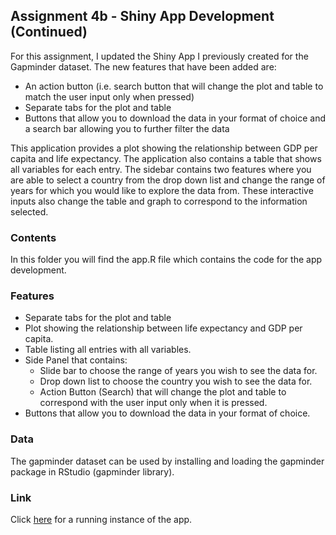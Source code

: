 ## Assignment 4b - Shiny App Development (Continued)
For this assignment, I updated the Shiny App I previously created
for the Gapminder dataset. The new features that have been added are:

* An action button (i.e. search button that will change the plot and table to 
match the user input only when pressed)
* Separate tabs for the plot and table
* Buttons that allow you to download the data in your format of choice and a search bar allowing you to further filter the data

This application provides a plot showing the relationship between GDP per
capita and life expectancy. The application also contains a table that shows
all variables for each entry. The sidebar contains two features where you 
are able to select a country from the drop down list and change the range of 
years for which you would like to explore the data from. 
These interactive inputs also change the table and graph to correspond to the 
information selected.

### Contents
In this folder you will find the app.R file which contains the code for the app development.

### Features
* Separate tabs for the plot and table
* Plot showing the relationship between life expectancy and GDP per capita.
* Table listing all entries with all variables.
* Side Panel that contains:
  * Slide bar to choose the range of years you wish to see the data for.
  * Drop down list to choose the country you wish to see the data for.
  * Action Button (Search) that will change the plot and table to correspond
    with the user input only when it is pressed.
* Buttons that allow you to download the data in your format of choice.
  
### Data
The gapminder dataset can be used by installing and loading the gapminder 
package in RStudio (gapminder library).

### Link
Click [here](https://hitashab.shinyapps.io/AppB4/) for a 
running instance of the app.
